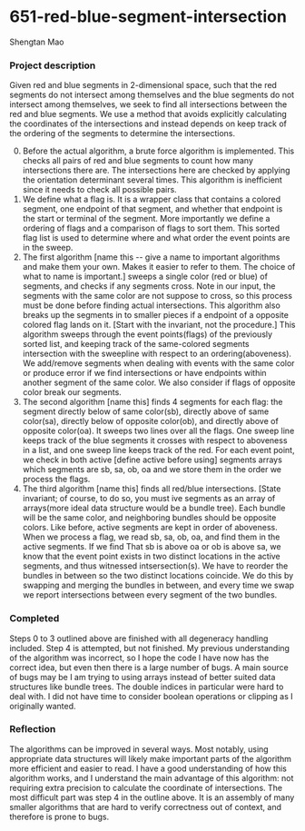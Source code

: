 # 651-red-blue-segment-intersection
Shengtan Mao

### Project description
Given red and blue segments in 2-dimensional space, such that the red segments do not intersect among themselves and the blue segments do not intersect among themselves, we seek to find all intersections between the red and blue segments. We use a method that avoids explicitly calculating the coordinates of the intersections and instead depends on keep track of the ordering of the segments to determine the intersections.

0. Before the actual algorithm, a brute force algorithm is implemented. This checks all pairs of red and blue segments to count how many intersections there are. The intersections here are checked by applying the orientation determinant several times. This algorithm is inefficient since it needs to check all possible pairs.
1. We define what a flag is. It is a wrapper class that contains a colored segment, one endpoint of that segment, and whether that endpoint is the start or terminal of the segment. More importantly we define a ordering of flags and a comparison of flags to sort them. This sorted flag list is used to determine where and what order the event points are in the sweep.
2. The first algorithm [name this -- give a name to important algorithms and make them your own. Makes it easier to refer to them.  The choice of what to name is important.] sweeps a single color (red or blue) of segments, and checks if any segments cross. Note in our input, the segments with the same color are not suppose to cross, so this process must be done before finding actual intersections. This algorithm also breaks up the segments in to smaller pieces if a endpoint of a opposite colored flag lands on it. [Start with the invariant, not the procedure.] This algorithm sweeps through the event points(flags) of the previously sorted list, and keeping track of the same-colored segments intersection with the sweepline with respect to an ordering(aboveness). We add/remove segments when dealing with events with the same color or produce error if we find intersections or have endpoints within another segment of the same color. We also consider if flags of opposite color break our segments. 
3. The second algorithm [name this] finds 4 segments for each flag: the segment directly below of same color(sb), directly above of same color(sa), directly below of opposite color(ob), and directly above of opposite color(oa). It sweeps two lines over all the flags. One sweep line keeps track of the blue segments it crosses with respect to aboveness in a list, and one sweep line keeps track of the red. For each event point, we check in both active [define active before using] segments arrays which segments are sb, sa, ob, oa and we store them in the order we process the flags.
4. The third algorithm [name this] finds all red/blue intersections. [State invariant; of course, to do so, you must ive segments as an array of arrays(more ideal data structure would be a bundle tree). Each bundle will be the same color, and neighboring bundles should be opposite colors. Like before, active segments are kept in order of aboveness. When we process a flag, we read sb, sa, ob, oa, and find them in the active segments. If we find That sb is above oa or ob is above sa, we know that the event point exists in two distinct locations in the active segments, and thus witnessed intsersection(s). We have to reorder the bundles in between so the two distinct locations coincide. We do this by swapping and merging the bundles in between, and every time we swap we report intersections between every segment of the two bundles.

### Completed
Steps 0 to 3 outlined above are finished with all degeneracy handling included. Step 4 is attempted, but not finished. My previous understanding of the algorithm was incorrect, so I hope the code I have now has the correct idea, but even then there is a large number of bugs. A main source of bugs may be I am trying to using arrays instead of better suited data structures like bundle trees. The double indices in particular were hard to deal with. I did not have time to consider boolean operations or clipping as I originally wanted.

### Reflection
The algorithms can be improved in several ways. Most notably, using appropriate data structures will likely make important parts of the algorithm more efficient and easier to read. I have a good understanding of how this algorithm works, and I understand the main advantage of this algorithm: not requiring extra precision to calculate the coordinate of intersections. The most difficult part was step 4 in the outline above. It is an assembly of many smaller algorithms that are hard to verify correctness out of context, and therefore is prone to bugs. 